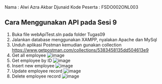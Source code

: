 Nama : Alwi Azra Akbar Djunaid
Kode Peserta : FSDO002ONL003

## Cara Menggunakan API pada Sesi 9

1. Buka file webApiTest.sln pada folder Tugas09
2. Jalankan database menggunakan XAMPP, nyalakan Apache dan MySql
3. Unduh aplikasi Postman kemudian gunakan collection https://www.getpostman.com/collections/5383458135dd504613e9
4. Get all employee
    ![image](https://user-images.githubusercontent.com/55915016/143777428-ecaa6dd8-2a38-4117-b784-3f59212e4ac3.png)
5. Get employee by ID
    ![image](https://user-images.githubusercontent.com/55915016/143777446-6c22f216-5ec4-4bec-b3a2-b1f687214bb4.png)
6. Insert new employee
   ![image](https://user-images.githubusercontent.com/55915016/143777464-8b290686-b6f4-468e-9715-e67cdbf12d37.png)
7. Update employee record
  ![image](https://user-images.githubusercontent.com/55915016/143777484-23fe9625-31ac-4ccb-9b9d-a80fcd4cda70.png)
8. Delete employee record
  ![image](https://user-images.githubusercontent.com/55915016/143777510-d2ee17af-9cb6-498f-bf60-1daaeed81899.png)
